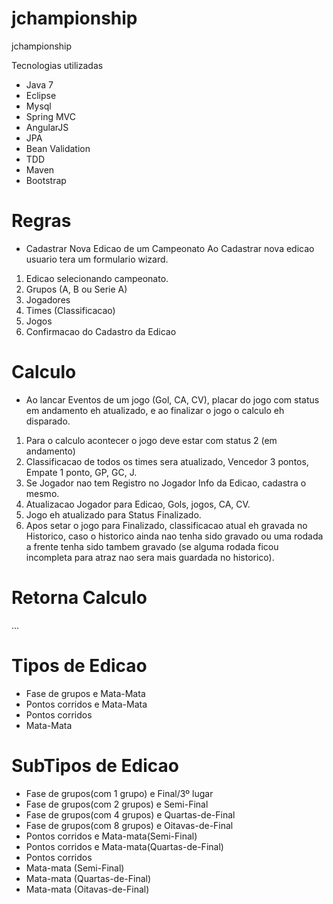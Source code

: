 jchampionship
=============

jchampionship

Tecnologias utilizadas
- Java 7
- Eclipse
- Mysql
- Spring MVC
- AngularJS
- JPA
- Bean Validation
- TDD
- Maven
- Bootstrap

# Regras

- Cadastrar Nova Edicao de um Campeonato
Ao Cadastrar nova edicao usuario tera um formulario wizard.
1. Edicao selecionando campeonato.
2. Grupos (A, B ou Serie A)
3. Jogadores
4. Times (Classificacao)
5. Jogos
6. Confirmacao do Cadastro da Edicao

# Calculo

- Ao lancar Eventos de um jogo (Gol, CA, CV), placar do jogo com status em andamento eh atualizado,
e ao finalizar o jogo o calculo eh disparado.
1. Para o calculo acontecer o jogo deve estar com status 2 (em andamento)
2. Classificacao de todos os times sera atualizado, Vencedor 3 pontos, Empate 1 ponto, GP, GC, J.
3. Se Jogador nao tem Registro no Jogador Info da Edicao, cadastra o mesmo.
4. Atualizacao Jogador para Edicao, Gols, jogos, CA, CV.
5. Jogo eh atualizado para Status Finalizado.
5. Apos setar o jogo para Finalizado, classificacao atual eh gravada no Historico, caso o historico ainda nao tenha
 sido gravado ou uma rodada a frente tenha sido tambem gravado (se alguma rodada ficou incompleta para atraz nao sera mais guardada no historico).  
    
# Retorna Calculo
...

# Tipos de Edicao 
- Fase de grupos e Mata-Mata
- Pontos corridos e Mata-Mata
- Pontos corridos
- Mata-Mata

# SubTipos de Edicao 
- Fase de grupos(com 1 grupo) e Final/3º lugar
- Fase de grupos(com 2 grupos) e Semi-Final
- Fase de grupos(com 4 grupos) e Quartas-de-Final
- Fase de grupos(com 8 grupos) e Oitavas-de-Final
- Pontos corridos e Mata-mata(Semi-Final)
- Pontos corridos e Mata-mata(Quartas-de-Final)
- Pontos corridos
- Mata-mata (Semi-Final)
- Mata-mata (Quartas-de-Final)
- Mata-mata (Oitavas-de-Final)


